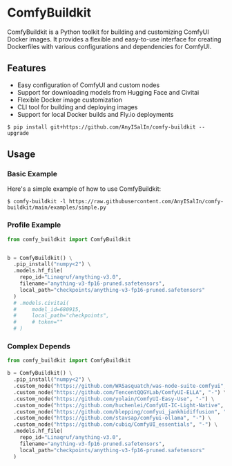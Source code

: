 # ComfyBuildkit

ComfyBuildkit is a Python toolkit for building and customizing ComfyUI Docker images. It provides a flexible and easy-to-use interface for creating Dockerfiles with various configurations and dependencies for ComfyUI.


## Features

- Easy configuration of ComfyUI and custom nodes
- Support for downloading models from Hugging Face and Civitai
- Flexible Docker image customization
- CLI tool for building and deploying images
- Support for local Docker builds and Fly.io deployments

```
$ pip install git+https://github.com/AnyISalIn/comfy-buildkit --upgrade
```

## Usage


### Basic Example

Here's a simple example of how to use ComfyBuildkit:

```shell
$ comfy-buildkit -l https://raw.githubusercontent.com/AnyISalIn/comfy-buildkit/main/examples/simple.py
```

### Profile Example

```python
from comfy_buildkit import ComfyBuildkit


b = ComfyBuildkit() \
  .pip_install("numpy<2") \
  .models.hf_file(
    repo_id="Linaqruf/anything-v3.0",
    filename="anything-v3-fp16-pruned.safetensors",
    local_path="checkpoints/anything-v3-fp16-pruned.safetensors"
  )
  # .models.civitai(
  #     model_id=680915,
  #     local_path="checkpoints",
  #     # token=""
  # )
```

### Complex Depends

```python
from comfy_buildkit import ComfyBuildkit

b = ComfyBuildkit() \
  .pip_install("numpy<2") \
  .custom_node("https://github.com/WASasquatch/was-node-suite-comfyui", "-") \
  .custom_node("https://github.com/TencentQQGYLab/ComfyUI-ELLA", "-") \
  .custom_node("https://github.com/yolain/ComfyUI-Easy-Use", "-") \
  .custom_node("https://github.com/huchenlei/ComfyUI-IC-Light-Native", "-") \
  .custom_node("https://github.com/blepping/comfyui_jankhidiffusion", "-") \
  .custom_node("https://github.com/stavsap/comfyui-ollama", "-") \
  .custom_node("https://github.com/cubiq/ComfyUI_essentials", "-") \
  .models.hf_file(
    repo_id="Linaqruf/anything-v3.0",
    filename="anything-v3-fp16-pruned.safetensors",
    local_path="checkpoints/anything-v3-fp16-pruned.safetensors"
  )
```